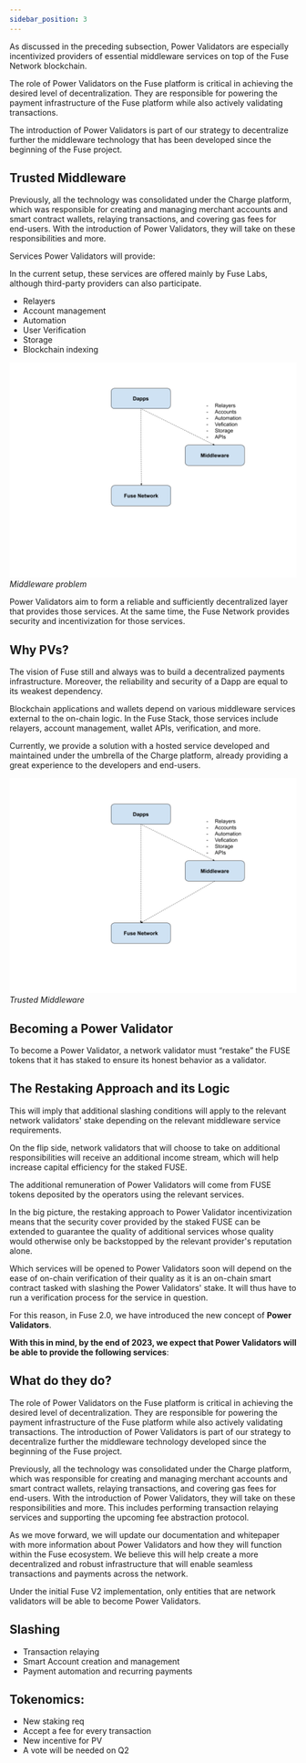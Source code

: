 ```yaml
---
sidebar_position: 3
---
```


As discussed in the preceding subsection, Power Validators are especially incentivized providers of essential middleware services on top of the Fuse Network blockchain.

The role of Power Validators on the Fuse platform is critical in achieving the desired level of decentralization. They are responsible for powering the payment infrastructure of the Fuse platform while also actively validating transactions.

The introduction of Power Validators is part of our strategy to decentralize further the middleware technology that has been developed since the beginning of the Fuse project.

## Trusted Middleware

Previously, all the technology was consolidated under the Charge platform, which was responsible for creating and managing merchant accounts and smart contract wallets, relaying transactions, and covering gas fees for end-users. With the introduction of Power Validators, they will take on these responsibilities and more.

Services Power Validators will provide:

In the current setup, these services are offered mainly by Fuse Labs, although third-party providers can also participate.

- Relayers
- Account management
- Automation
- User Verification
- Storage
- Blockchain indexing

![](<../images/Fuse%20Documentation%20-%20Technical%20Points%20(2).png>)
_Middleware problem_

Power Validators aim to form a reliable and sufficiently decentralized layer that provides those services. At the same time, the Fuse Network provides security and incentivization for those services.

## Why PVs?

The vision of Fuse still and always was to build a decentralized payments infrastructure. Moreover, the reliability and security of a Dapp are equal to its weakest dependency.

Blockchain applications and wallets depend on various middleware services external to the on-chain logic. In the Fuse Stack, those services include relayers, account management, wallet APIs, verification, and more.

Currently, we provide a solution with a hosted service developed and maintained under the umbrella of the Charge platform, already providing a great experience to the developers and end-users.

![](<../images/Fuse%20Documentation%20-%20Technical%20Points%20(1)%20(1).png>)
_Trusted Middleware_

## Becoming a Power Validator

To become a Power Validator, a network validator must “restake” the FUSE tokens that it has staked to ensure its honest behavior as a validator.

## The Restaking Approach and its Logic

This will imply that additional slashing conditions will apply to the relevant network validators' stake depending on the relevant middleware service requirements.

On the flip side, network validators that will choose to take on additional responsibilities will receive an additional income stream, which will help increase capital efficiency for the staked FUSE.

The additional remuneration of Power Validators will come from FUSE tokens deposited by the operators using the relevant services.

In the big picture, the restaking approach to Power Validator incentivization means that the security cover provided by the staked FUSE can be extended to guarantee the quality of additional services whose quality would otherwise only be backstopped by the relevant provider's reputation alone.

Which services will be opened to Power Validators soon will depend on the ease of on-chain verification of their quality as it is an on-chain smart contract tasked with slashing the Power Validators' stake. It will thus have to run a verification process for the service in question.

For this reason, in Fuse 2.0, we have introduced the new concept of **Power Validators**.

**With this in mind, by the end of 2023, we expect that Power Validators will be able to provide the following services**:

## What do they do?

The role of Power Validators on the Fuse platform is critical in achieving the desired level of decentralization. They are responsible for powering the payment infrastructure of the Fuse platform while also actively validating transactions. The introduction of Power Validators is part of our strategy to decentralize further the middleware technology developed since the beginning of the Fuse project.

Previously, all the technology was consolidated under the Charge platform, which was responsible for creating and managing merchant accounts and smart contract wallets, relaying transactions, and covering gas fees for end-users. With the introduction of Power Validators, they will take on these responsibilities and more. This includes performing transaction relaying services and supporting the upcoming fee abstraction protocol.

As we move forward, we will update our documentation and whitepaper with more information about Power Validators and how they will function within the Fuse ecosystem. We believe this will help create a more decentralized and robust infrastructure that will enable seamless transactions and payments across the network.

Under the initial Fuse V2 implementation, only entities that are network validators will be able to become Power Validators.

## Slashing

- Transaction relaying
- Smart Account creation and management
- Payment automation and recurring payments

## Tokenomics:

- New staking req
- Accept a fee for every transaction
- New incentive for PV
- A vote will be needed on Q2

